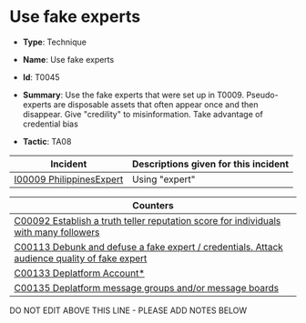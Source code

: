 # Use fake experts

* **Type**: Technique

* **Name**: Use fake experts

* **Id**: T0045

* **Summary**: Use the fake experts that were set up in T0009. Pseudo-experts are disposable assets that often appear once and then disappear. Give "credility" to misinformation. Take advantage of credential bias

* **Tactic**: TA08


| Incident | Descriptions given for this incident |
| -------- | -------------------- |
| [I00009 PhilippinesExpert](../incidents/I00009.md) | Using "expert" |



| Counters |
| -------- |
| [C00092 Establish a truth teller reputation score for individuals with many followers](../counters/C00092.md) |
| [C00113 Debunk and defuse a fake expert / credentials. Attack audience quality of fake expert](../counters/C00113.md) |
| [C00133 Deplatform Account*](../counters/C00133.md) |
| [C00135 Deplatform message groups and/or message boards](../counters/C00135.md) |


DO NOT EDIT ABOVE THIS LINE - PLEASE ADD NOTES BELOW